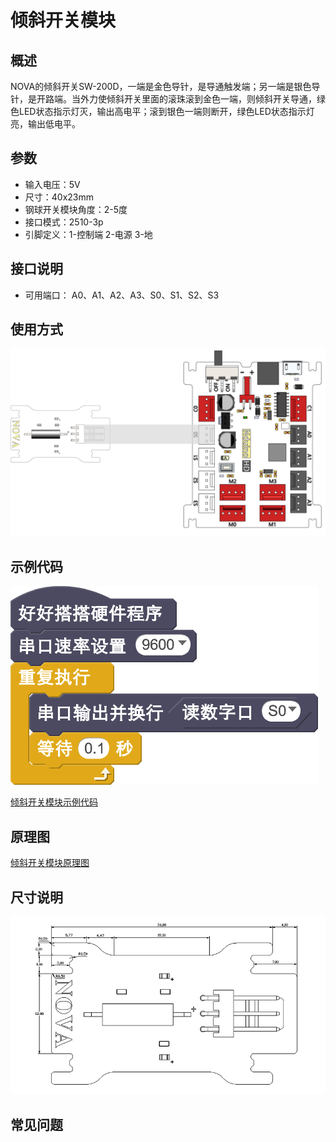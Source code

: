 # 倾斜开关模块

## 概述

NOVA的倾斜开关SW-200D，一端是金色导针，是导通触发端；另一端是银色导针，是开路端。当外力使倾斜开关里面的滚珠滚到金色一端，则倾斜开关导通，绿色LED状态指示灯灭，输出高电平；滚到银色一端则断开，绿色LED状态指示灯亮，输出低电平。

## 参数

* 输入电压：5V
* 尺寸：40x23mm
* 钢球开关模块角度：2-5度
* 接口模式：2510-3p
* 引脚定义：1-控制端 2-电源 3-地

## 接口说明

* 可用端口： A0、A1、A2、A3、S0、S1、S2、S3

## 使用方式

![](../../.gitbook/assets/51.png)

## 示例代码

![](../../.gitbook/assets/52.png)

[倾斜开关模块示例代码](http://www.haohaodada.com/show.php?id=947645)

## 原理图

[倾斜开关模块原理图](https://github.com/Haohaodada-official/haohaodada-docs/blob/master/原理图/倾斜开关模块.pdf)

## 尺寸说明

![](../../.gitbook/assets/119.png)

## 常见问题

